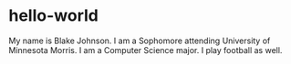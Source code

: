 # hello-world

My name is Blake Johnson.
I am a Sophomore attending University of Minnesota Morris.
I am a Computer Science major.
I play football as well.
